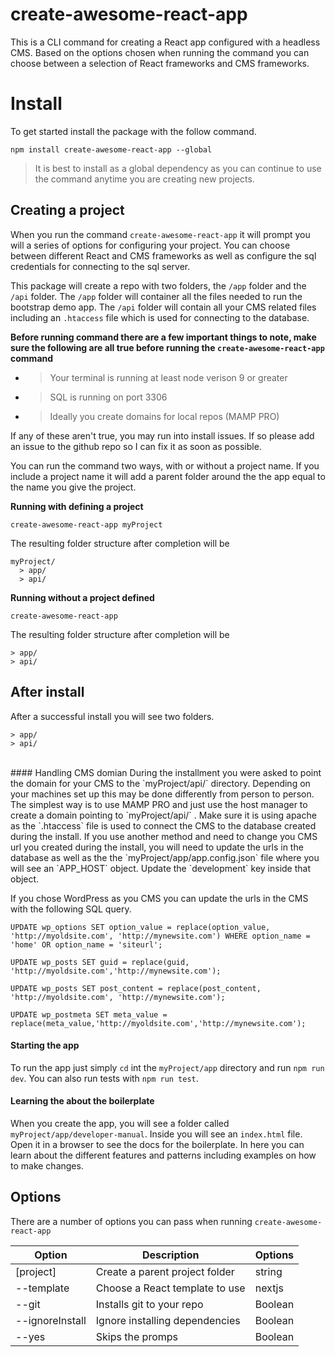 # create-awesome-react-app

This is a CLI command for creating a React app configured with a headless CMS. Based on the options chosen when running the command you can choose between a selection of React frameworks and CMS frameworks.

# Install

To get started install the package with the follow command.

	npm install create-awesome-react-app --global

 > It is best to install as a global dependency as you can continue to use the command anytime you are creating new projects.

## Creating a project

 When you run the command `create-awesome-react-app` it will prompt you will a series of options for configuring your project. You can choose between different React  and CMS frameworks as well as configure the sql credentials for connecting to the sql server.

 This package will create a repo with two folders, the `/app` folder and the `/api` folder. The `/app` folder will container all the files needed to run the bootstrap demo app. The `/api` folder will contain all your CMS related files including an `.htaccess` file which is used for connecting to the database.

**Before running command there are a few important things to note, make sure the following are all true before running the `create-awesome-react-app` command**

- > Your terminal is running at least node verison 9 or greater
- > SQL is running on port 3306
- > Ideally you create domains for local repos (MAMP PRO)

If any of these aren't true, you may run into install issues. If so please add an issue to the github repo so I can fix it as soon as possible.

You can run the command two ways, with or without a project name. If you include a project name it will add a parent folder around the the app equal to the name you give the project.

**Running with defining a project**


	create-awesome-react-app myProject

The resulting folder structure after completion will be

	myProject/
	  > app/
	  > api/

**Running without a project defined**


	create-awesome-react-app

The resulting folder structure after completion will be

	> app/
	> api/

## After install
After a successful install you will see two folders.

	> app/
	> api/

<br/>
#### Handling CMS domian
During the installment you were asked to point the domain for your CMS to the `myProject/api/` directory. Depending on your machines set up this may be done differently from person to person. The simplest way is to use MAMP PRO and just use the host manager to create a domain pointing to `myProject/api/` . Make sure it is using apache as the `.htaccess` file is used to connect the CMS to the database created during the install. If you use another method and need to change you CMS url you created during the install, you will need to update the urls in the database as well as the the `myProject/app/app.config.json` file where you will see an `APP_HOST` object. Update the `development` key inside that object.

If you chose WordPress as you CMS you can update the urls in the CMS with the following SQL query.

	UPDATE wp_options SET option_value = replace(option_value, 'http://myoldsite.com', 'http://mynewsite.com') WHERE option_name = 'home' OR option_name = 'siteurl';

	UPDATE wp_posts SET guid = replace(guid, 'http://myoldsite.com','http://mynewsite.com');

	UPDATE wp_posts SET post_content = replace(post_content, 'http://myoldsite.com', 'http://mynewsite.com');

	UPDATE wp_postmeta SET meta_value = replace(meta_value,'http://myoldsite.com','http://mynewsite.com');

#### Starting the app
To run the app just simply `cd` int the `myProject/app` directory and run `npm run dev`. You can also run tests with `npm run test`.

#### Learning the about the boilerplate
When you create the app, you will see a folder called `myProject/app/developer-manual`. Inside you will see an `index.html` file. Open it in a browser to see the docs for the boilerplate. In here you can learn about the different features and patterns including examples on how to make changes.

## Options

There are a number of options you can pass when running `create-awesome-react-app`

|Option          |Description                    |Options                      |
|----------------|-------------------------------|-----------------------------|
|[project]       |Create a parent project folder |string                       |
|--template      |Choose a React template to use |nextjs                       |
|--git           |Installs git to your repo      |Boolean                      |
|--ignoreInstall |Ignore installing dependencies |Boolean                      |
|--yes           |Skips the promps               |Boolean                      |
